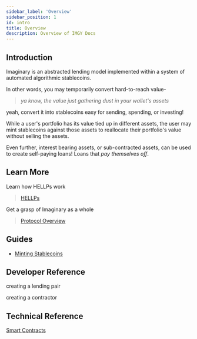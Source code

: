 ```yaml
---
sidebar_label: 'Overview'
sidebar_position: 1
id: intro
title: Overview
description: Overview of IMGY Docs
---
```


## Introduction

Imaginary is an abstracted lending model implemented within a system of automated algorithmic stablecoins.

In other words, you may temporarily convert hard-to-reach value-

> *ya know, the value just gathering dust in your wallet's assets*

yeah, convert it into stablecoins easy for sending, spending, or investing!

While a user's portfolio has its value tied up in different assets, the user may mint stablecoins against those assets to reallocate their portfolio's value without selling the assets.

Even further, interest bearing assets, or sub-contracted assets, can be used to create self-paying loans! Loans that *pay themselves off*.

## Learn More
Learn how HELLPs work

> [HELLPs](concepts/hellps)

Get a grasp of Imaginary as a whole

> [Protocol Overview](concepts/protocol-overview)

## Guides

* [Minting Stablecoins](intro.md)

## Developer Reference

creating a lending pair

creating a contractor

## Technical Reference

[Smart Contracts](technical/registry.md)